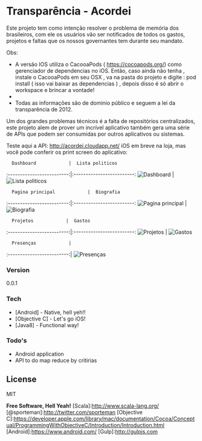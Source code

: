 # Transparência - Acordei

Este projeto tem como intenção resolver o problema de memória dos brasileiros, com ele os usuários vão ser notificados de todos os gastos, projetos e faltas que os nossos governantes tem durante seu mandato. 

Obs:
  - A versão IOS utiliza o CacooaPods ( https://cocoapods.org/) como gerenciador de dependencias no iOS. Então, caso ainda não tenha , instale o CacooaPods em seu OSX , va na pasta do projeto e digite : pod install ( isso vai baixar as dependencias ) , depois disso é só abrir o workspace e brincar a vontade! 
  - 
  - Todas as informações são de dominio público e seguem a lei da transparência de 2012.
 
Um dos grandes problemas técnicos é a falta de repositórios centralizados, este projeto alem de prover um incrível aplicativo também gera uma série de APIs que podem ser consumidas por outros aplicativos ou sistemas.

Teste aqui a API: http://acordei.cloudapp.net/
iOS em breve na loja, mas você pode conferir os print screen do aplicativo:

      Dashboard            |  Lista politicos
:-------------------------:|:-------------------------:
![Dashboard](http://www.acordei.com.br/IMG_0411.jpg) | ![Lista politicos](http://www.acordei.com.br/IMG_0412.jpg)

      Pagina principal            |  Biografia
:-------------------------:|:-------------------------:
![Pagina principal](http://www.acordei.com.br/IMG_0413.jpg) | ![Biografia](http://www.acordei.com.br/IMG_0414.jpg)

      Projetos            |  Gastos
:-------------------------:|:-------------------------:
![Projetos](http://www.acordei.com.br/IMG_0417.jpg) | ![Gastos](http://www.acordei.com.br/IMG_0415.jpg)

      Presenças            |
:-------------------------:|
![Presenças](http://www.acordei.com.br/IMG_0416.jpg)



### Version
0.0.1

### Tech
* [Android] - Native, hell yeh!!
* [Objective C] - Let's go iOS!
* [Java8] - Functional way!

### Todo's

 - Android application
 - API to do map reduce by critirias

License
----

MIT


**Free Software, Hell Yeah!**
[Scala]:http://www.scala-lang.org/
[@sporteman]:http://twitter.com/sporteman
[Objective C]:https://developer.apple.com/library/mac/documentation/Cocoa/Conceptual/ProgrammingWithObjectiveC/Introduction/Introduction.html
[Android]:https://www.android.com/
[Gulp]:http://gulpjs.com

